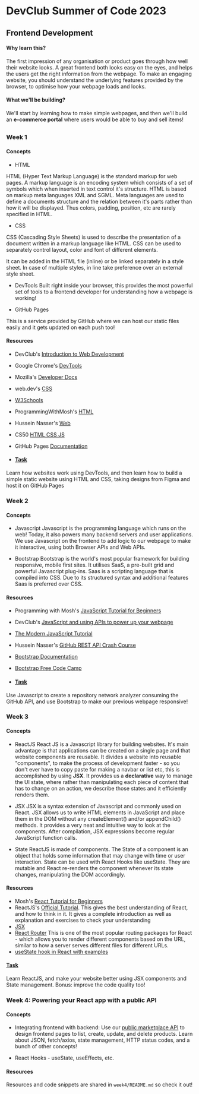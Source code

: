 # DevClub Summer of Code 2023

## Frontend Development

#### Why learn this?

The first impression of any organisation or product goes through how well their website looks. A great frontend both looks easy on the eyes, and helps the users get the right information from the webpage. To make an engaging website, you should understand the underlying features provided by the browser, to optimise how your webpage loads and looks.

#### What we'll be building?

We'll start by learning how to make simple webpages, and then we'll build an **e-commerce portal** where users would be able to buy and sell items!

##

### Week 1
#### Concepts
- HTML

HTML (Hyper Text Markup Language) is the standard markup for web pages. A markup language is an encoding system which consists of a set of symbols which when inserted in text control it's structure. HTML is based on markup meta languages XML and SGML. Meta languages are used to define a documents structure and the relation between it's parts rather than how it will be displayed. Thus colors, padding, position, etc are rarely specified in HTML. 

- CSS

CSS (Cascading Style Sheets) is used to describe the presentation of a document written in a markup language like HTML. CSS can be used to separately control layout, color and font of different elements. 

It can be added in the HTML file (inline) or be linked separately in a style sheet. 
In case of multiple styles, in line take preference over an external style sheet. 

- DevTools
Built right inside your browser, this provides the most powerful set of tools to a frontend developer for understanding how a webpage is working!

- GitHub Pages

This is a service provided by GitHub where we can host our static files easily and it gets updated on each push too!


#### Resources

- DevClub's [Introduction to Web Development](https://www.youtube.com/watch?v=NeA-qRb7xNo)
- Google Chrome's [DevTools](https://developer.chrome.com/docs/devtools/overview/) 
- Mozilla's [Developer Docs](https://developer.mozilla.org/en-US/docs/Learn)
- web.dev's [CSS](https://web.dev/learn/css/)
- [W3Schools](https://www.w3schools.com/)
- ProgrammingWithMosh's [HTML](https://www.youtube.com/watch?v=qz0aGYrrlhU)
- Hussein Nasser's [Web](https://www.youtube.com/watch?v=dh406O2v_1c)
- CS50 [HTML CSS JS](https://www.youtube.com/watch?v=2VauFS071pg)
- GitHub Pages [Documentation](https://docs.github.com/en/pages)

- #### [Task](week1) 
Learn how websites work using DevTools, and then learn how to build a simple static website using HTML and CSS, taking designs from Figma and host it on GitHub Pages

### Week 2 
#### Concepts 
- Javascript
Javascript is the programming language which runs on the web! Today, it also powers many backend servers and user applications. We use Javascript on the frontend to add logic to our webpage to make it interactive, using both Browser APIs and Web APIs.

- Bootstrap 
Bootstrap is the world's most popular framework for building responsive, mobile first sites. It utilises SaaS, a pre-built grid and powerful Javascript plug-ins. Saas is a scripting language that is compiled into CSS. Due to its structured syntax and additional features Saas is preferred over CSS. 

#### Resources 
- Programming with Mosh's [JavaScript Tutorial for Beginners](https://www.youtube.com/watch?v=W6NZfCO5SIk)
- DevClub's [JavaScript and using APIs to power up your webpage](https://www.youtube.com/watch?v=gC4X0ZRiJo4)
- [The Modern JavaScript Tutorial](https://javascript.info/)
- Hussein Nasser's [GitHub REST API Crash Course](https://www.youtube.com/watch?v=5QlE6o-iYcE)
- [Bootstrap Documentation](https://getbootstrap.com/docs/4.3/getting-started/introduction/#quick-start)
- [Bootstrap Free Code Camp](https://youtube.com/watch?v=-qfEOE4vtxE&feature=share8)

- #### [Task](week2) 
Use Javascript to create a repository network analyzer consuming the GitHub API, and use Bootstrap to make our previous webpage responsive!


### Week 3

#### Concepts

- ReactJS
React JS is a Javascript library for building websites. It's main advantage is that applications can be created on a single page and that website components are reusable. It divides a website into reusable "components", to make the process of development faster - so you don't ever have to copy paste for making a navbar or list etc, this is accomplished by using **JSX**. It provides us a **declarative** way to manage the UI state, where rather than manipulating each piece of content that has to change on an action, we describe those states and it efficiently renders them.

- JSX
JSX is a syntax extension of Javascript and commonly used on React. JSX allows us to write HTML elements in JavaScript and place them in the DOM without any createElement() and/or appendChild() methods. It provides a very neat and intuitive way to look at the components. After compilation, JSX expressions become regular JavaScript function calls.

- State
ReactJS is made of components. The State of a component is an object that holds some information that may change with time or user interaction. State can be used with React Hooks like useState. They are mutable and React re-renders the component whenever its state changes, manipulating the DOM accordingly.

#### Resources
- Mosh's [React Tutorial for Beginners](https://www.youtube.com/watch?v=SqcY0GlETPk)
- ReactJS's [Official Tutorial](https://react.dev/learn). This gives the best understanding of React, and how to think in it. It gives a complete introduction as well as explanation and exercises to check your understanding
- [JSX](https://legacy.reactjs.org/docs/introducing-jsx.html)
- [React Router](https://reactrouter.com/en/main) This is one of the most popular routing packages for React - which allows you to render different components based on the URL, similar to how a server serves different files for different URLs.
- [useState hook in React with examples](https://www.w3schools.com/react/react_usestate.asp)

#### [Task](week3)
Learn ReactJS, and make your website better using JSX components and State management. Bonus: improve the code quality too!

### Week 4: Powering your React app with a public API

#### Concepts 

- Integrating frontend with backend: Use our [public marketplace API][1] to design frontend pages to list, create, update, and delete products. Learn about JSON, fetch/axios, state management, HTTP status codes, and a bunch of other concepts!   

- React Hooks - useState, useEffects, etc. 

#### Resources  

Resources and code snippets are shared in `week4/README.md` so check it out!      

[0]: https://developer.mozilla.org/en-US/docs/Web/API/WebSockets_API
[1]: https://marketplace-1-b3203472.deta.app/docs#/
[3]: https://pypi.org/project/python-socketio/
[6]: https://socket.io/docs/v3/rooms/


